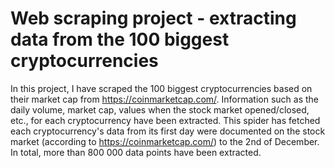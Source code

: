 # Web scraping project - extracting data from the 100 biggest cryptocurrencies

In this project, I have scraped the 100 biggest cryptocurrencies based on their market cap from https://coinmarketcap.com/. Information such as the daily volume, market cap, values when the stock market opened/closed, etc., for each cryptocurrency have been extracted. This spider has fetched each cryptocurrency's data from its first day were documented on the stock market (according to https://coinmarketcap.com/) to the 2nd of December. In total, more than 800 000 data points have been extracted.

